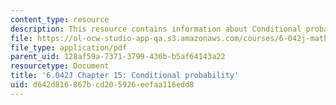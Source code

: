 ```yaml
---
content_type: resource
description: This resource contains information about Conditional probability.
file: https://ol-ocw-studio-app-qa.s3.amazonaws.com/courses/6-042j-mathematics-for-computer-science-fall-2010/d642d816867bcd205926eefaa116edd8_MIT6_042JF10_chap15.pdf
file_type: application/pdf
parent_uid: 128af59a-7371-3799-436b-b5af64143a22
resourcetype: Document
title: '6.042J Chapter 15: Conditional probability'
uid: d642d816-867b-cd20-5926-eefaa116edd8
---
```


